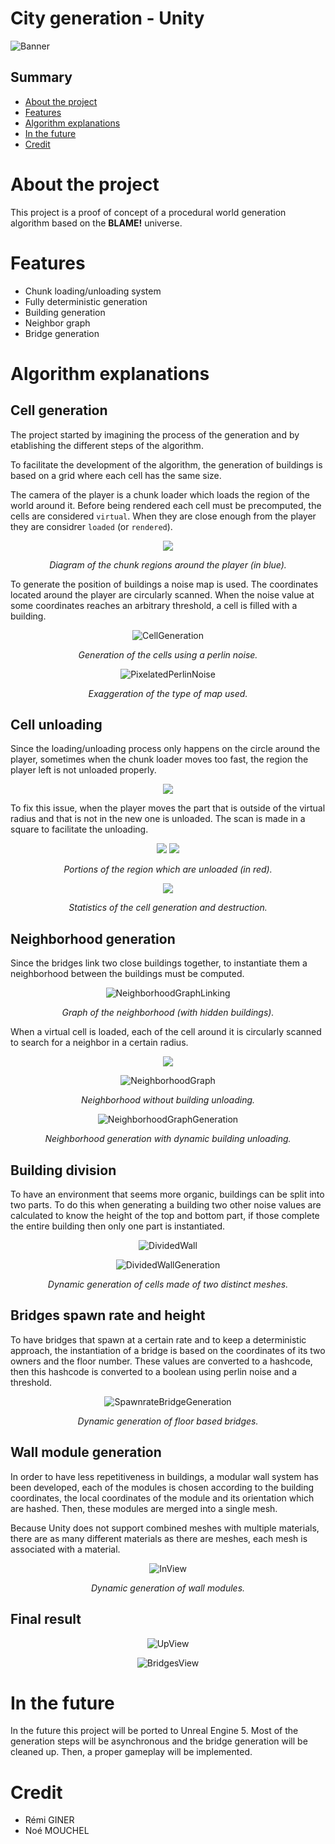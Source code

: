 # **City generation - Unity**

![Banner](Annexes/in_view.gif)

## Summary
- [About the project](#about-the-project)
- [Features](#features)
- [Algorithm explanations](#algorithm-explanations)
- [In the future](#in-the-future)
- [Credit](#credit)

# About the project
This project is a proof of concept of a procedural world generation algorithm based on the **BLAME!** universe.

# Features
* Chunk loading/unloading system
* Fully deterministic generation
* Building generation
* Neighbor graph
* Bridge generation

# Algorithm explanations

## Cell generation
The project started by imagining the process of the generation and by etablishing the different steps of the algorithm.

To facilitate the development of the algorithm, the generation of buildings is based on a grid where each cell has the same size.

The camera of the player is a chunk loader which loads the region of the world around it. Before being rendered each cell must be precomputed, the cells are considered `virtual`. When they are close enough from the player they are considrer `loaded` (or `rendered`).

<div style="text-align:center">

<img src="Annexes/cell_diagram.svg">

*Diagram of the chunk regions around the player (in  blue).*
</div>

To generate the position of buildings a noise map is used. The coordinates located around the player are circularly scanned. When the noise value at some coordinates reaches an arbitrary threshold, a cell is filled with a building.

<div style="text-align:center">

![CellGeneration](Annexes/cell_generation.gif)

*Generation of the cells using a perlin noise.*

![PixelatedPerlinNoise](Annexes/pixelated_perlin_noise.png)

*Exaggeration of the type of map used.*

</div>

## Cell unloading

Since the loading/unloading process only happens on the circle around the player, sometimes when the chunk loader moves too fast, the region the player left is not unloaded properly.

<div style="text-align:center">

<img src="Annexes/bad_cell_unloading.gif">

</div>

To fix this issue, when the player moves the part that is outside of the virtual radius and that is not in the new one is unloaded. The scan is made in a square to facilitate the unloading.

<div style="text-align:center">

<img src="Annexes/cell_unloading.gif">

<img src="Annexes/cell_fast_unloading.gif">

*Portions of the region which are unloaded (in red).*

<img src="Annexes/cell_generation_stats.gif">

*Statistics of the cell generation and destruction.*

</div>

## Neighborhood generation

Since the bridges link two close buildings together, to instantiate them a neighborhood between the buildings must be computed. 

<div style="text-align:center">

![NeighborhoodGraphLinking](Annexes/neighbor_graph_linking.png)

*Graph of the neighborhood (with hidden buildings).*

</div>

When a virtual cell is loaded, each of the cell around it is circularly scanned to search for a neighbor in a certain radius.

<div style="text-align:center">

<img src="Annexes/neighbor_diagram.svg">

</div>

<div style="text-align:center">

![NeighborhoodGraph](Annexes/neighborhood_graph.png)

*Neighborhood without building unloading.*

![NeighborhoodGraphGeneration](Annexes/neighborhood_graph_generation.gif)

*Neighborhood generation with dynamic building unloading.*

</div>

## Building division

To have an environment that seems more organic, buildings can be split into two parts. To do this when generating a building two other noise values ​​are calculated to know the height of the top and bottom part, if those complete the entire building then only one part is instantiated.

<div style="text-align:center">

![DividedWall](Annexes/divided_wall.png)

![DividedWallGeneration](Annexes/divided_wall_generation.gif)

*Dynamic generation of cells made of two distinct meshes.*

</div>

## Bridges spawn rate and height

To have bridges that spawn at a certain rate and to keep a deterministic approach, the instantiation of a bridge is based on the coordinates of its two owners and the floor number. These values ​​are converted to a hashcode, then this hashcode is converted to a boolean using perlin noise and a threshold.
<div style="text-align:center">

![SpawnrateBridgeGeneration](Annexes/spawnrate_bridge_generation.gif)

*Dynamic generation of floor based bridges.*

</div>

## Wall module generation

In order to have less repetitiveness in buildings, a modular wall system has been developed, each of the modules is chosen according to the building coordinates, the local coordinates of the module and its orientation which are hashed. Then, these modules are merged into a single mesh.

Because Unity does not support combined meshes with multiple materials, there are as many different materials as there are meshes, each mesh is associated with a material.

<div style="text-align:center">

![InView](Annexes/in_view.gif)

*Dynamic generation of wall modules.*

</div>

## Final result 

<div style="text-align:center">

![UpView](Annexes/up_view.gif)

![BridgesView](Annexes/bridges_view.gif)

</div>

# In the future
In the future this project will be ported to Unreal Engine 5. Most of the generation steps will be asynchronous and the bridge generation will be cleaned up. Then, a proper gameplay will be implemented.

# Credit
- Rémi GINER
- Noé MOUCHEL
